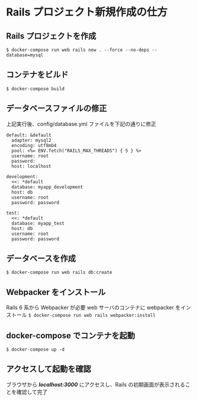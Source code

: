 # Rails プロジェクト新規作成の仕方

## Rails プロジェクトを作成

`$ docker-compose run web rails new . --force --no-deps --database=mysql`

## コンテナをビルド

`$ docker-compose build`

## データベースファイルの修正

上記実行後、config/database.yml ファイルを下記の通りに修正

```
default: &default
  adapter: mysql2
  encoding: utf8mb4
  pool: <%= ENV.fetch("RAILS_MAX_THREADS") { 5 } %>
  username: root
  password:
  host: localhost

development:
  <<: *default
  database: myapp_development
  host: db
  username: root
  password: password

test:
  <<: *default
  database: myapp_test
  host: db
  username: root
  password: password
```

## データベースを作成

`$ docker-compose run web rails db:create`

## Webpacker をインストール

Rails 6 系から Webpacker が必要
web サーバのコンテナに webpacker をインストール
`$ docker-compose run web rails webpacker:install `

## docker-compose でコンテナを起動

`$ docker-compose up -d`

## アクセスして起動を確認

ブラウザから **_localhost:3000_** にアクセスし、Rails の初期画面が表示されることを確認して完了
